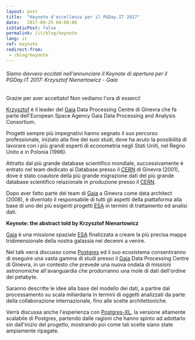 ```yaml
---
layout: post
title:  "Keynote d'eccellenza per il PGDay.IT 2017"
date:   2017-09-25 04:00:00
isStaticPost: false
permalink: /it/blog/keynote
lang: it
ref: keynote
redirect-from:
 - /blog/keynote
---
```


<h6>Siamo davvero eccitati nell'annunciare il Keynote di apertura per il PGDay.IT 2017: Krzysztof Nienartowicz - Gaia</h6>

Grazie per aver accettato! Non vediamo l'ora di esserci!

[Krzysztof](https://www.linkedin.com/in/krzysztof-nienartowicz-6524b0/?ppe=1) è il leader del [Gaia](http://sci.esa.int/gaia/) 
Data Processing Centre di Ginevra che fa parte dell'European Space Agency Gaia Data Processing and Analysis Consortium.

Progetti sempre più impegnativi hanno segnato il suo percorso professionale, iniziato alla fine dei suoi studi, dove ha avuto 
la possibilità di lavorare con i più grandi esperti di econometria negli Stati Uniti, nel Regno Unito e in Polonia (1996). 

Attratto dal più grande database scientifico mondiale, successivamente è entrato nel team dedicato ai Database presso il [CERN](https://home.cern/) 
di Ginevra (2001), dove è stato coautore della più grande migrazione dati del più grande database scientifico relazionale 
in produzione presso il [CERN](https://home.cern/). 

Dopo aver fatto parte del team di [Gaia](http://sci.esa.int/gaia/) a Ginevra come data architect (2008), è diventato il responsabile 
di tutti gli aspetti della piattaforma alla base di uno dei più esigenti progetti [ESA](http://www.esa.int/ESA) in termini di trattamento ed analisi dati.


**Keynote: the abstract told by Krzysztof Nienartowicz**

[Gaia](http://sci.esa.int/gaia/) è una missione spaziale [ESA](http://www.esa.int/ESA) finalizzata a creare la più precisa mappa tridimensionale della 
nostra galassia nei decenni a venire.

Nel talk verrà discusso come [Postgres](https://www.postgresql.org/) ed il suo ecosistema consentiranno di eseguire una vasta gamma di studi presso il 
[Gaia](http://sci.esa.int/gaia/) Data Processing Centre di Ginevra, in un contesto che prevede una nuova ondata di missioni astronomiche all'avanguardia 
che produrranno una mole di dati dell'ordine dei petabyte. 

Saranno descritte le idee alla base del modello dei dati, a partire dal processamento su scala miliardaria in termini di oggetti analizzati da parte 
della collaborazione internazionale, fino alle scelte architettoniche.

Verrà discussa anche l'esperienza con [Postgres-XL](https://www.postgres-xl.org/), la versione altamente scalabile di Postgres, partendo dalle ragioni 
che hanno spinto ad adottarlo sin dall'inizio del progetto, mostrando poi come tali scelte siano state ampiamente ripagate.
